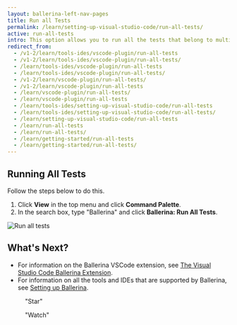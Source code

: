 ```yaml
---
layout: ballerina-left-nav-pages
title: Run all Tests
permalink: /learn/setting-up-visual-studio-code/run-all-tests/
active: run-all-tests
intro: This option allows you to run all the tests that belong to multiple modules of your project. 
redirect_from:
  - /v1-2/learn/tools-ides/vscode-plugin/run-all-tests
  - /v1-2/learn/tools-ides/vscode-plugin/run-all-tests/
  - /learn/tools-ides/vscode-plugin/run-all-tests
  - /learn/tools-ides/vscode-plugin/run-all-tests/
  - /v1-2/learn/vscode-plugin/run-all-tests/
  - /v1-2/learn/vscode-plugin/run-all-tests
  - /learn/vscode-plugin/run-all-tests/
  - /learn/vscode-plugin/run-all-tests
  - /learn/tools-ides/setting-up-visual-studio-code/run-all-tests
  - /learn/tools-ides/setting-up-visual-studio-code/run-all-tests/
  - /learn/setting-up-visual-studio-code/run-all-tests
  - /learn/run-all-tests
  - /learn/run-all-tests/
  - /learn/getting-started/run-all-tests
  - /learn/getting-started/run-all-tests/
---
```


## Running All Tests 

Follow the steps below to do this.

1. Click **View** in the top menu and click **Command Palette**.
2. In the search box, type "Ballerina" and click **Ballerina: Run All Tests**.

![Run all tests](/learn/images/run-all-tests.gif)

## What's Next?

- For information on the Ballerina VSCode extension, see [The Visual Studio Code Ballerina Extension](/learn/vscode-plugin/).
- For information on all the tools and IDEs that are supported by Ballerina, see [Setting up Ballerina](/learn/installing-ballerina/).

<div class="cGitButtonContainer"><p data-button="iGitStarText">"Star"</p><p data-button="iGitWatchText">"Watch"</p></div>


<style> #tree-expand-all , #tree-collapse-all, .cTocElements {display:none;} .cGitButtonContainer {padding-left: 40px;} </style>